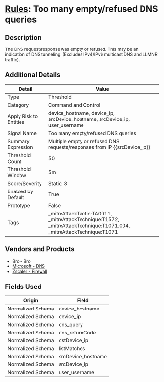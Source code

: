 # [Rules](README.md): Too many empty/refused DNS queries

## Description
The DNS request/response was empty or refused. This may be an indication of DNS tunneling. (Excludes IPv4/IPv6 multicast DNS and LLMNR traffic).

## Additional Details
|Detail|Value|
|----|----|
|Type|Threshold|
|Category|Command and Control|
|Apply Risk to Entities|device_hostname, device_ip, srcDevice_hostname, srcDevice_ip, user_username|
|Signal Name|Too many empty/refused DNS queries|
|Summary Expression|Multiple empty or refused DNS requests/responses from IP {{srcDevice_ip}}|
|Threshold Count|50|
|Threshold Window|5m|
|Score/Severity|Static: 3|
|Enabled by Default|True|
|Prototype|False|
|Tags|_mitreAttackTactic:TA0011, _mitreAttackTechnique:T1572, _mitreAttackTechnique:T1071.004, _mitreAttackTechnique:T1071|
## Vendors and Products
- [Bro - Bro](../products/37C866BF-72E1-470A-9072-EDB908F56951.md)
- [Microsoft - DNS](../products/e362ae18-9af1-496d-9ace-efa05a8381c6.md)
- [Zscaler - Firewall](../products/9e0641a7-22ce-4ac8-8113-ee48b368ac3d.md)


## Fields Used

|Origin|Field|
|----|----|
|Normalized Schema|device_hostname|
|Normalized Schema|device_ip|
|Normalized Schema|dns_query|
|Normalized Schema|dns_returnCode|
|Normalized Schema|dstDevice_ip|
|Normalized Schema|listMatches|
|Normalized Schema|srcDevice_hostname|
|Normalized Schema|srcDevice_ip|
|Normalized Schema|user_username|



